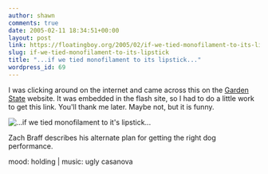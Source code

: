 ```yaml
---
author: shawn
comments: true
date: 2005-02-11 18:34:51+00:00
layout: post
link: https://floatingboy.org/2005/02/if-we-tied-monofilament-to-its-lipstick/
slug: if-we-tied-monofilament-to-its-lipstick
title: "...if we tied monofilament to its lipstick..."
wordpress_id: 69
---
```


I was clicking around on the internet and came across this on the
[Garden State](http://www2.foxsearchlight.com/gardenstate/) website. It was embedded in the flash site, so I had to do a little work to get this link. You'll thank me later. Maybe not, but it is funny.

![...if we tied monofilament to it's lipstick...](/old/images/zb_lipstick.jpg)

Zach Braff describes his alternate plan for getting the right dog performance.

mood: holding | music: ugly casanova
